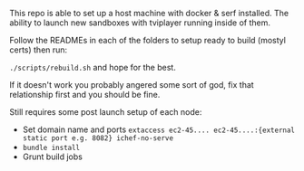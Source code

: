 This repo is able to set up a host machine with docker & serf installed. The ability to launch new sandboxes with tviplayer running inside of them. 

Follow the READMEs in each of the folders to setup ready to build (mostyl certs) then run:

`./scripts/rebuild.sh` and hope for the best.

If it doesn't work you probably angered some sort of god, fix that relationship first and you should be fine.

Still requires some post launch setup of each node:

- Set domain name and ports `extaccess ec2-45.... ec2-45....:{external static port e.g. 8082} ichef-no-serve`
- `bundle install`
- Grunt build jobs 


